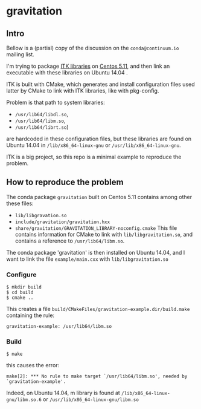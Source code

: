 # gravitation

## Intro

Bellow is a (partial) copy of the discussion on the `conda@continuum.io`
mailing list.

I'm trying to package [ITK libraries](https://github.com/heimdali/heimdali/tree/2d9f12c7db78d7b8b25d7b573880497dbb8e032b/conda-recipe/itk)
on [Centos 5.11](https://github.com/dfroger/conda-build-env/tree/a878cc82a2d77c353a15c5e11e34505caa383e26),
and then link an executable with these libraries on Ubuntu 14.04 .

ITK is built with CMake, which generates and install configuration files used
latter by CMake to link with ITK libraries, like with pkg-config.

Problem is that path to system libraries: 
  - `/usr/lib64/libdl.so`,
  - `/usr/lib64/libm.so`, 
  - `/usr/lib64/librt.so`)

are hardcoded in these configuration files, but these libraries are found on
Ubuntu 14.04 in `/lib/x86_64-linux-gnu` or `/usr/lib/x86_64-linux-gnu`.

ITK is a big project, so this repo is a minimal example to reproduce the problem.

## How to reproduce the problem 

The conda package `gravitation` built on Centos 5.11 contains among other these
files:
   - `lib/libgravation.so`
   - `include/gravitation/gravitation.hxx`
   - `share/gravitation/GRAVITATION_LIBRARY-noconfig.cmake` This file contains
     information for CMake to link with `lib/libgravitation.so`, and contains
     a reference to `/usr/lib64/libm.so`.

The conda package 'gravitation' is then installed on Ubuntu 14.04, and I want
to link the file `example/main.cxx` with `lib/libgravitation.so`

### Configure

    $ mkdir build
    $ cd build
    $ cmake ..

This creates a file `build/CMakeFiles/gravitation-example.dir/build.make`
containing the rule:

    gravitation-example: /usr/lib64/libm.so

### Build

    $ make

this causes the error:

    make[2]: *** No rule to make target `/usr/lib64/libm.so', needed by `gravitation-example'.

Indeed, on Ubuntu 14.04, m library is found at `/lib/x86_64-linux-gnu/libm.so.6`
or `/usr/lib/x86_64-linux-gnu/libm.so`

